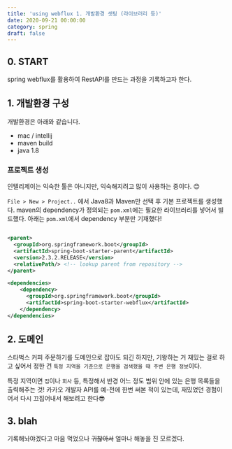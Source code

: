 ```yaml
---
title: 'using webflux 1. 개발환경 셋팅 (라이브러리 등)'
date: 2020-09-21 00:00:00
category: spring
draft: false
---
```


## 0. START
spring webflux를 활용하여 RestAPI를 만드는 과정을 기록하고자 한다.


## 1. 개발환경 구성

개발환경은 아래와 같습니다.
- mac / intellij
- maven build
- java 1.8


### 프로젝트 생성

인텔리제이는 익숙한 툴은 아니지만, 익숙해지려고 많이 사용하는 중이다. 😊

`File > New > Project..` 에서 Java8과 Maven만 선택 후 기본 프로젝트를 생성했다. maven의 dependency가 정의되는 `pom.xml`에는 필요한 라이브러리를 넣어서 빌드했다. 아래는 `pom.xml`에서 dependency 부분만 기재했다!

``` xml

<parent>
  <groupId>org.springframework.boot</groupId>
  <artifactId>spring-boot-starter-parent</artifactId>
  <version>2.3.2.RELEASE</version>
  <relativePath/> <!-- lookup parent from repository -->
</parent>

<dependencies>
    <dependency>
      <groupId>org.springframework.boot</groupId>
      <artifactId>spring-boot-starter-webflux</artifactId>
    </dependency>
</dependencies>
```


## 2. 도메인

스타벅스 커피 주문하기를 도메인으로 잡아도 되긴 하지만, 기왕하는 거 재밌는 걸로 하고 싶어서 정한 건 `특정 지역을 기준으로 은행을 검색했을 때 주변 은행 정보`이다.

특정 지역이면 `집`이나 `회사` 등, 특정해서 반경 어느 정도 범위 안에 있는 은행 목록들을 출력해주는 것!
카카오 개발자 API를 예-전에 한번 써본 적이 있는데, 재밌었던 경험이어서 다시 끄집어내서 해보려고 한다😎


## 3. blah

기록해놔야겠다고 마음 먹었으나 ~~귀찮아서~~ 얼마나 해놓을 진 모르겠다.
